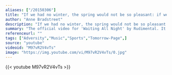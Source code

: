 ```yaml
---
aliases: ["/20150306"]
title: "If we had no winter, the spring would not be so pleasant: if we did not sometimes taste of adversity, prosperity would not be so welcome."
author: "Anne Bradstreet"
description: "If we had no winter, the spring would not be so pleasant: if we did not sometimes taste of adversity, prosperity would not be so welcome. - Anne Bradstreet quotes from GetInspired365.com"
summary: "The official video for 'Waiting All Night' by Rudimental. It's the inspirational true life-story of San Francisco born BMX champion and actor - Kurt Yaeger, who became an amputee after an accident in 2006. All the characters in the clip are pro bmx'ers and the real friends of Kurt."
referenceurl: ""
tags: ["Adversity","Music","Sports","Tomorrow-Page",]
source: "youtube"
videoid: "M97vR2V4vTs"
image: "https://img.youtube.com/vi/M97vR2V4vTs/0.jpg"
---
```


{{< youtube M97vR2V4vTs >}}
